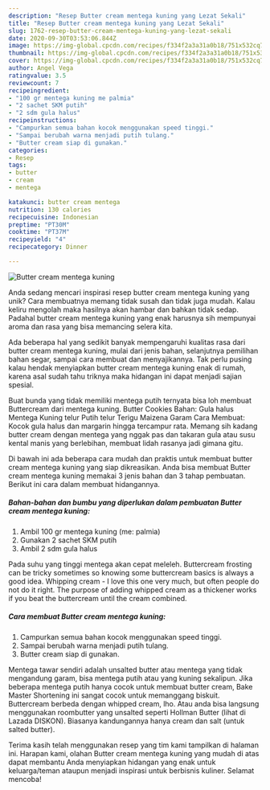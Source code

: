 ```yaml
---
description: "Resep Butter cream mentega kuning yang Lezat Sekali"
title: "Resep Butter cream mentega kuning yang Lezat Sekali"
slug: 1762-resep-butter-cream-mentega-kuning-yang-lezat-sekali
date: 2020-09-30T03:53:06.844Z
image: https://img-global.cpcdn.com/recipes/f334f2a3a31a0b18/751x532cq70/butter-cream-mentega-kuning-foto-resep-utama.jpg
thumbnail: https://img-global.cpcdn.com/recipes/f334f2a3a31a0b18/751x532cq70/butter-cream-mentega-kuning-foto-resep-utama.jpg
cover: https://img-global.cpcdn.com/recipes/f334f2a3a31a0b18/751x532cq70/butter-cream-mentega-kuning-foto-resep-utama.jpg
author: Angel Vega
ratingvalue: 3.5
reviewcount: 7
recipeingredient:
- "100 gr mentega kuning me palmia"
- "2 sachet SKM putih"
- "2 sdm gula halus"
recipeinstructions:
- "Campurkan semua bahan kocok menggunakan speed tinggi."
- "Sampai berubah warna menjadi putih tulang."
- "Butter cream siap di gunakan."
categories:
- Resep
tags:
- butter
- cream
- mentega

katakunci: butter cream mentega 
nutrition: 130 calories
recipecuisine: Indonesian
preptime: "PT30M"
cooktime: "PT37M"
recipeyield: "4"
recipecategory: Dinner

---
```



![Butter cream mentega kuning](https://img-global.cpcdn.com/recipes/f334f2a3a31a0b18/751x532cq70/butter-cream-mentega-kuning-foto-resep-utama.jpg)

Anda sedang mencari inspirasi resep butter cream mentega kuning yang unik? Cara membuatnya memang tidak susah dan tidak juga mudah. Kalau keliru mengolah maka hasilnya akan hambar dan bahkan tidak sedap. Padahal butter cream mentega kuning yang enak harusnya sih mempunyai aroma dan rasa yang bisa memancing selera kita.

Ada beberapa hal yang sedikit banyak mempengaruhi kualitas rasa dari butter cream mentega kuning, mulai dari jenis bahan, selanjutnya pemilihan bahan segar, sampai cara membuat dan menyajikannya. Tak perlu pusing kalau hendak menyiapkan butter cream mentega kuning enak di rumah, karena asal sudah tahu triknya maka hidangan ini dapat menjadi sajian spesial.

Buat bunda yang tidak memiliki mentega putih ternyata bisa loh membuat Buttercream dari mentega kuning. Butter Cookies Bahan: Gula halus Mentega Kuning telur Putih telur Terigu Maizena Garam Cara Membuat: Kocok gula halus dan margarin hingga tercampur rata. Memang sih kadang butter cream dengan mentega yang nggak pas dan takaran gula atau susu kental manis yang berlebihan, membuat lidah rasanya jadi gimana gitu.


Di bawah ini ada beberapa cara mudah dan praktis untuk membuat butter cream mentega kuning yang siap dikreasikan. Anda bisa membuat Butter cream mentega kuning memakai 3 jenis bahan dan 3 tahap pembuatan. Berikut ini cara dalam membuat hidangannya.

<!--inarticleads1-->

##### Bahan-bahan dan bumbu yang diperlukan dalam pembuatan Butter cream mentega kuning:

1. Ambil 100 gr mentega kuning (me: palmia)
1. Gunakan 2 sachet SKM putih
1. Ambil 2 sdm gula halus


Pada suhu yang tinggi mentega akan cepat meleleh. Buttercream frosting can be tricky sometimes so knowing some buttercream basics is always a good idea. Whipping cream - I love this one very much, but often people do not do it right. The purpose of adding whipped cream as a thickener works if you beat the buttercream until the cream combined. 

<!--inarticleads2-->

##### Cara membuat Butter cream mentega kuning:

1. Campurkan semua bahan kocok menggunakan speed tinggi.
1. Sampai berubah warna menjadi putih tulang.
1. Butter cream siap di gunakan.


Mentega tawar sendiri adalah unsalted butter atau mentega yang tidak mengandung garam, bisa mentega putih atau yang kuning sekalipun. Jika beberapa mentega putih hanya cocok untuk membuat butter cream, Bake Master Shortening ini sangat cocok untuk memanggang biskuit. Buttercream berbeda dengan whipped cream, lho. Atau anda bisa langsung menggunakan roombutter yang unsalted seperti Hollman Butter (lihat di Lazada DISKON). Biasanya kandungannya hanya cream dan salt (untuk salted butter). 

Terima kasih telah menggunakan resep yang tim kami tampilkan di halaman ini. Harapan kami, olahan Butter cream mentega kuning yang mudah di atas dapat membantu Anda menyiapkan hidangan yang enak untuk keluarga/teman ataupun menjadi inspirasi untuk berbisnis kuliner. Selamat mencoba!
